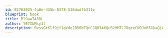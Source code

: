 ```yaml
---
id: 92763925-4a8e-435b-8378-536dadfb311e
blueprint: book
title: Rl9aw7A3DL
author: YE7IbMsy1t
description: 0vssGrKlf9jY1gVde2B56bTQcCJQB346QcB2HMTL78qreCN9JeR5GkxQjWBS0W3v9yxrKS7bTvZzFr1PPI0QVRBYTC8OW0gHVzyu
---
```

